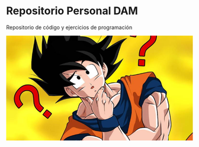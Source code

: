 # Repositorio Personal DAM

Repositorio de código y ejercicios de programación

![GokuPiensa](Goku_Pensando.JPG.jpg)

